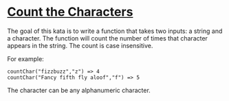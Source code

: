 # [Count the Characters](https://www.codewars.com/kata/count-the-characters "https://www.codewars.com/kata/577ad961ae2807182f000c29")

The goal of this kata is to write a function that takes two inputs: a string and a character. The function will count the number of times that character appears in the string. The count is case insensitive.

For example: 

```
countChar("fizzbuzz","z") => 4
countChar("Fancy fifth fly aloof","f") => 5
```

The character can be any alphanumeric character. 